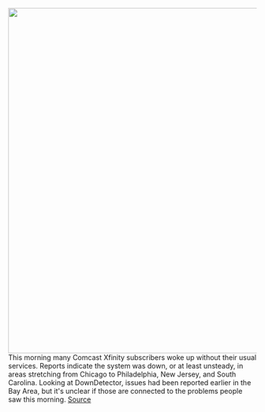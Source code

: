 <img src='https://cdn.vox-cdn.com/thumbor/r8b2q1QLMfhISPStkzz8sSMQlD0=/0x0:6036x4024/1200x800/filters:focal(1403x1092:2367x2056)/cdn.vox-cdn.com/uploads/chorus_image/image/70116290/1232480552.0.jpg' width='700px' /><br/>
This morning many Comcast Xfinity subscribers woke up without their usual services. Reports indicate the system was down, or at least unsteady, in areas stretching from Chicago to Philadelphia, New Jersey, and South Carolina. Looking at DownDetector, issues had been reported earlier in the Bay Area, but it's unclear if those are connected to the problems people saw this morning.
<a href='https://www.theverge.com/2021/11/9/22771979/comcast-down-outage-internet-cable-tv-phone-xfinity'> Source <a/>